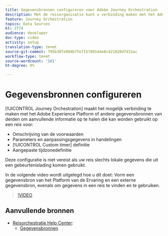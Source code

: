 ```yaml
---
title: Gegevensbronnen configureren voor Adobe Journey Orchestration
description: Met de reisorganisatie kunt u verbinding maken met het Adobe Experience Platform of andere systemen van derden om aanvullende informatie op te halen. Dit leerprogramma verklaart hoe te om de Gegevensbron van het Platform van de Ervaring te vormen, een externe gegevensbron te vormen, gegevens in een reis te vinden en te gebruiken.
feature: Journey Orchestration
topics: Data Sources
kt: 2774
audience: developer
doc-type: video
activity: setup
translation-type: tm+mt
source-git-commit: 795b30fe984b7fe715789144e8c421028d7d32ac
workflow-type: tm+mt
source-wordcount: '161'
ht-degree: 0%

---
```



# Gegevensbronnen configureren

[!UICONTROL Journey Orchestration] maakt het mogelijk verbinding te maken met het Adobe Experience Platform of andere gegevensbronnen van derden om aanvullende informatie op te halen die kan worden gebruikt op een reis voor:

* Omschrijving van de voorwaarden
* Parameters en aanpassingsgegevens in handelingen
* [!UICONTROL Custom timer] definitie
* Aangepaste tijdzonedefinitie

Deze configuratie is niet vereist als uw reis slechts lokale gegevens die uit een gebeurtenislading komen gebruikt.

In de volgende video wordt uitgelegd hoe u dit doet: Vorm een gegevensbron van het Platform van de Ervaring en een externe gegevensbron, evenals om gegevens in een reis te vinden en te gebruiken.

>[!VIDEO](https://video.tv.adobe.com/v/29406?quality=12)

## Aanvullende bronnen

* [Reisorchestratie Help Center](https://docs.adobe.com/content/help/en/journeys/using/journey-orchestration-home.html):
   * [Gegevensbronnen](https://docs.adobe.com/content/help/en/journeys/using/data-source-journeys/about-data-sources.html)
